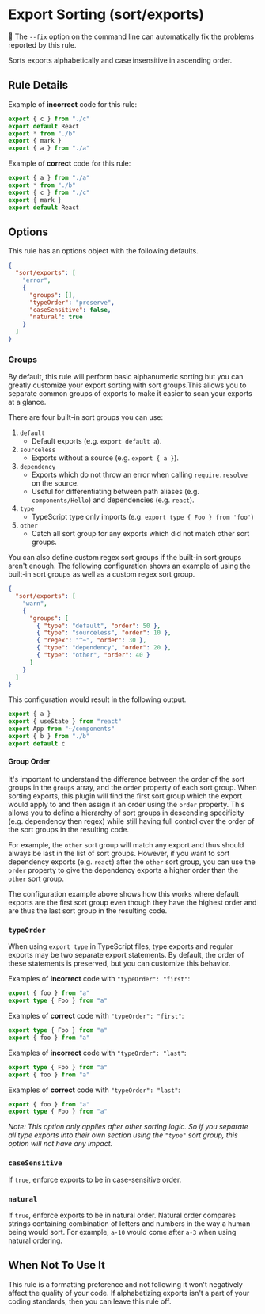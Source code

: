 # Export Sorting (sort/exports)

🔧 The `--fix` option on the command line can automatically fix the problems
reported by this rule.

Sorts exports alphabetically and case insensitive in ascending order.

## Rule Details

Example of **incorrect** code for this rule:

```javascript
export { c } from "./c"
export default React
export * from "./b"
export { mark }
export { a } from "./a"
```

Example of **correct** code for this rule:

```javascript
export { a } from "./a"
export * from "./b"
export { c } from "./c"
export { mark }
export default React
```

## Options

This rule has an options object with the following defaults.

```json
{
  "sort/exports": [
    "error",
    {
      "groups": [],
      "typeOrder": "preserve",
      "caseSensitive": false,
      "natural": true
    }
  ]
}
```

### Groups

By default, this rule will perform basic alphanumeric sorting but you can
greatly customize your export sorting with sort groups.This allows you to
separate common groups of exports to make it easier to scan your exports at a
glance.

There are four built-in sort groups you can use:

1. `default`
   - Default exports (e.g. `export default a`).
1. `sourceless`
   - Exports without a source (e.g. `export { a }`).
1. `dependency`
   - Exports which do not throw an error when calling `require.resolve` on the
     source.
   - Useful for differentiating between path aliases (e.g. `components/Hello`)
     and dependencies (e.g. `react`).
1. `type`
   - TypeScript type only imports (e.g. `export type { Foo } from 'foo'`)
1. `other`
   - Catch all sort group for any exports which did not match other sort groups.

You can also define custom regex sort groups if the built-in sort groups aren't
enough. The following configuration shows an example of using the built-in sort
groups as well as a custom regex sort group.

```json
{
  "sort/exports": [
    "warn",
    {
      "groups": [
        { "type": "default", "order": 50 },
        { "type": "sourceless", "order": 10 },
        { "regex": "^~", "order": 30 },
        { "type": "dependency", "order": 20 },
        { "type": "other", "order": 40 }
      ]
    }
  ]
}
```

This configuration would result in the following output.

```javascript
export { a }
export { useState } from "react"
export App from "~/components"
export { b } from "./b"
export default c
```

#### Group Order

It's important to understand the difference between the order of the sort groups
in the `groups` array, and the `order` property of each sort group. When sorting
exports, this plugin will find the first sort group which the export would apply
to and then assign it an order using the `order` property. This allows you to
define a hierarchy of sort groups in descending specificity (e.g. dependency
then regex) while still having full control over the order of the sort groups in
the resulting code.

For example, the `other` sort group will match any export and thus should always
be last in the list of sort groups. However, if you want to sort dependency
exports (e.g. `react`) after the `other` sort group, you can use the `order`
property to give the dependency exports a higher order than the `other` sort
group.

The configuration example above shows how this works where default exports are
the first sort group even though they have the highest order and are thus the
last sort group in the resulting code.

### `typeOrder`

When using `export type` in TypeScript files, type exports and regular exports
may be two separate export statements. By default, the order of these statements
is preserved, but you can customize this behavior.

Examples of **incorrect** code with `"typeOrder": "first"`:

```typescript
export { foo } from "a"
export type { Foo } from "a"
```

Examples of **correct** code with `"typeOrder": "first"`:

```typescript
export type { Foo } from "a"
export { foo } from "a"
```

Examples of **incorrect** code with `"typeOrder": "last"`:

```typescript
export type { Foo } from "a"
export { foo } from "a"
```

Examples of **correct** code with `"typeOrder": "last"`:

```typescript
export { foo } from "a"
export type { Foo } from "a"
```

_Note: This option only applies after other sorting logic. So if you separate
all type exports into their own section using the `"type"` sort group, this
option will not have any impact._

### `caseSensitive`

If `true`, enforce exports to be in case-sensitive order.

### `natural`

If `true`, enforce exports to be in natural order. Natural order compares
strings containing combination of letters and numbers in the way a human being
would sort. For example, `a-10` would come after `a-3` when using natural
ordering.

## When Not To Use It

This rule is a formatting preference and not following it won't negatively
affect the quality of your code. If alphabetizing exports isn't a part of your
coding standards, then you can leave this rule off.
